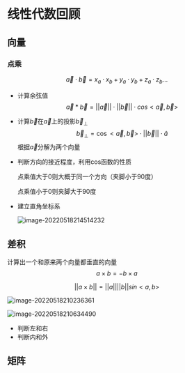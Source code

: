 # 线性代数回顾

## 向量

### 点乘

$$
\vec{a} {\cdot} \vec{b} =x_a{\cdot}x_b+y_a{\cdot}y_b+z_a{\cdot}z_b...
$$

- 计算余弦值
  $$
  \vec{a} * \vec{b} =||\vec{a}||\cdot||\vec{b}||\cdot cos<\vec{a},\vec{b}>
  $$

- 计算$\vec{b}$在$\vec{a}$上的投影$\vec{b}_\bot$
  $$
  \vec{b}_\bot=\cos{<\vec{a},\vec{b}>}{\cdot}{||\vec{b}||}{\cdot}{\hat{a}}
  $$
  根据$\vec{a}$分解为两个向量
  
- 判断方向的接近程度，利用cos函数的性质

  点乘值大于0则大概于同一个方向（夹脚小于90度）

  点乘值小于0则夹脚大于90度

- 建立直角坐标系

  ![image-20220518214514232](C:\Users\AisingioroHao\AppData\Roaming\Typora\typora-user-images\image-20220518214514232.png)

## 差积

计算出一个和原来两个向量都垂直的向量 
$$
a \times b=-b \times a
$$

$$
||a \times b||=||a|| ||b|| sin<a,b>
$$

![image-20220518210236361](C:\Users\AisingioroHao\AppData\Roaming\Typora\typora-user-images\image-20220518210236361.png)

![image-20220518210634490](C:\Users\AisingioroHao\AppData\Roaming\Typora\typora-user-images\image-20220518210634490.png)

- 判断左和右
- 判断内和外

## 矩阵

